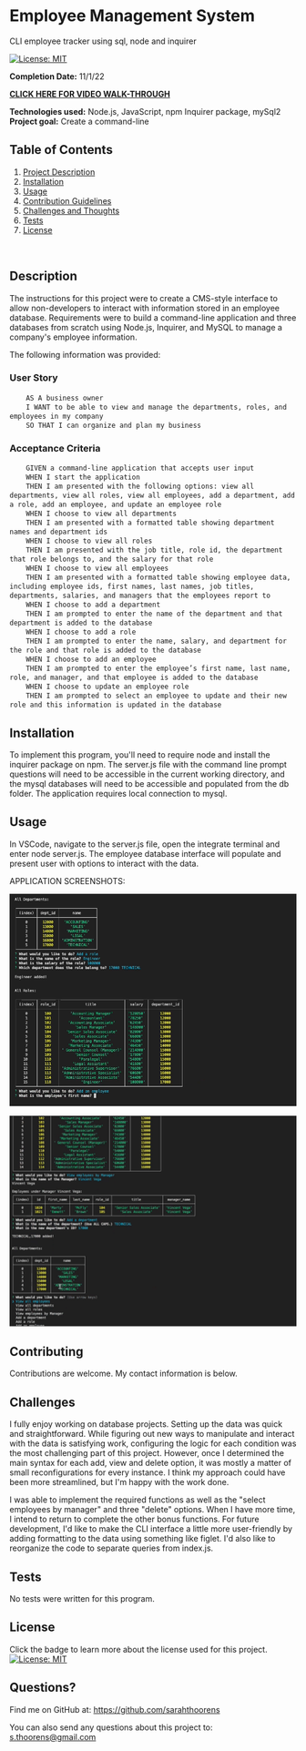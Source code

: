 # Employee Management System
CLI employee tracker using sql, node and inquirer

[![License: MIT](https://img.shields.io/badge/License-MIT-yellow.svg)](https://opensource.org/licenses/MIT)


  **Completion Date:**  11/1/22
  
  [**CLICK HERE FOR VIDEO WALK-THROUGH**](https://drive.google.com/file/d/1paWJ36R1gx-mjSLfY23Y7lmQMNvQJChV/view?usp=sharing)
  
  **Technologies used:**  Node.js, JavaScript, npm Inquirer package, mySql2 <br>
  **Project goal:**  Create a command-line <br>


  ## Table of Contents
  1. [Project Description](#Description)
  2. [Installation](#Installation)
  3. [Usage](#Usage)
  4. [Contribution Guidelines](#Contributing)
  5. [Challenges and Thoughts](#Challenges)
  6. [Tests](#Tests)
  7. [License](#License)
  <br>
  
  ## Description

  The instructions for this project were to create a CMS-style interface to allow non-developers to interact with information stored in an employee database. Requirements were to build a command-line application and three databases from scratch using Node.js, Inquirer, and MySQL to manage a company's employee information. 

  The following information was provided:
  
  ### User Story
    

        AS A business owner
        I WANT to be able to view and manage the departments, roles, and employees in my company
        SO THAT I can organize and plan my business
 

### Acceptance Criteria

        GIVEN a command-line application that accepts user input
        WHEN I start the application
        THEN I am presented with the following options: view all departments, view all roles, view all employees, add a department, add a role, add an employee, and update an employee role
        WHEN I choose to view all departments
        THEN I am presented with a formatted table showing department names and department ids
        WHEN I choose to view all roles
        THEN I am presented with the job title, role id, the department that role belongs to, and the salary for that role
        WHEN I choose to view all employees
        THEN I am presented with a formatted table showing employee data, including employee ids, first names, last names, job titles, departments, salaries, and managers that the employees report to
        WHEN I choose to add a department
        THEN I am prompted to enter the name of the department and that department is added to the database
        WHEN I choose to add a role
        THEN I am prompted to enter the name, salary, and department for the role and that role is added to the database
        WHEN I choose to add an employee
        THEN I am prompted to enter the employee’s first name, last name, role, and manager, and that employee is added to the database
        WHEN I choose to update an employee role
        THEN I am prompted to select an employee to update and their new role and this information is updated in the database 


## Installation

To implement this program, you'll need to require node and install the inquirer package on npm. The server.js file with the command line prompt questions will need to be accessible in the current working directory, and the mysql databases will need to be accessible and populated from the db folder. The application requires local connection to mysql.

## Usage 

In VSCode, navigate to the server.js file, open the integrate terminal and enter node server.js. The employee database interface will populate and present user with options to interact with the data.

APPLICATION SCREENSHOTS:

![screengrab of ems in action](./assets/ems-1.png "Depts and Roles")


![screengrab 2 of emails in action](./assets/ems-2.png "Employee by Manager")

## Contributing

Contributions are welcome. My contact information is below.

## Challenges 

I fully enjoy working on database projects. Setting up the data was quick and straightforward. While figuring out new ways to manipulate and interact with the data is satisfying work, configuring the logic for each condition was the most challenging part of this project. However, once I determined the main syntax for each add, view and delete option, it was mostly a matter of small reconfigurations for every instance. I think my approach could have been more streamlined, but I'm happy with the work done.

I was able to implement the required functions as well as the "select employees by manager" and three "delete" options. When I have more time, I intend to return to complete the other bonus functions. For future development, I'd like to make the CLI interface a little more user-friendly by adding formatting to the data using something like figlet. I'd also like to reorganize the code to separate queries from index.js.

## Tests

No tests were written for this program.

## License

Click the badge to learn more about the license used for this project.
<br>[![License: MIT](https://img.shields.io/badge/License-MIT-yellow.svg)](https://opensource.org/licenses/MIT)

## Questions?

Find me on GitHub at: https://github.com/sarahthoorens

You can also send any questions about this project to: s.thoorens@gmail.com
